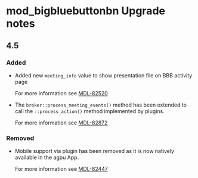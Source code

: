 # mod_bigbluebuttonbn Upgrade notes

## 4.5

### Added

- Added new `meeting_info` value to show presentation file on BBB activity page

  For more information see [MDL-82520](https://tracker.agpu.org/browse/MDL-82520)
- The `broker::process_meeting_events()` method has been extended to call the `::process_action()` method implemented by plugins.

  For more information see [MDL-82872](https://tracker.agpu.org/browse/MDL-82872)

### Removed

- Mobile support via plugin has been removed as it is now natively available in the agpu App.

  For more information see [MDL-82447](https://tracker.agpu.org/browse/MDL-82447)
